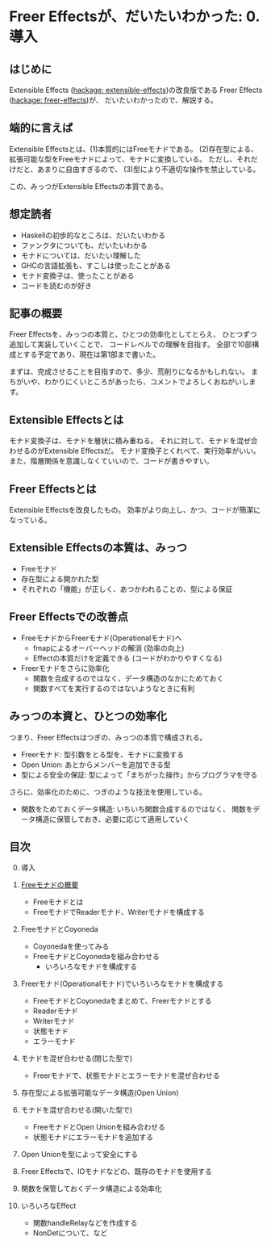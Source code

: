 Freer Effectsが、だいたいわかった: 0. 導入
=========================================

はじめに
--------

Extensible Effects ([hackage: extensible-effects](
	https://hackage.haskell.org/package/extensible-effects))の改良版である
Freer Effects ([hackage: freer-effects](
	https://hackage.haskell.org/package/freer-effects))が、
だいたいわかったので、解説する。

端的に言えば
------------

Extensible Effectsとは、(1)本質的にはFreeモナドである。
(2)存在型による、拡張可能な型をFreeモナドによって、モナドに変換している。
ただし、それだけだと、あまりに自由すぎるので、
(3)型により不適切な操作を禁止している。

この、みっつがExtensible Effectsの本質である。

想定読者
--------

* Haskellの初歩的なところは、だいたいわかる
* ファンクタについても、だいたいわかる
* モナドについては、だいたい理解した
* GHCの言語拡張も、すこしは使ったことがある
* モナド変換子は、使ったことがある
* コードを読むのが好き

記事の概要
----------

Freer Effectsを、みっつの本質と、ひとつの効率化としてとらえ、
ひとつずつ追加して実装していくことで、
コードレベルでの理解を目指す。
全部で10部構成とする予定であり、現在は第1部まで書いた。

まずは、完成させることを目指すので、多少、荒削りになるかもしれない。
まちがいや、わかりにくいところがあったら、コメントでよろしくおねがいします。

Extensible Effectsとは
----------------------

モナド変換子は、モナドを層状に積み重ねる。
それに対して、モナドを混ぜ合わせるのがExtensible Effectsだ。
モナド変換子とくれべて、実行効率がいい。
また、階層関係を意識しなくていいので、コードが書きやすい。

Freer Effectsとは
-----------------

Extensible Effectsを改良したもの。
効率がより向上し、かつ、コードが簡潔になっている。

Extensible Effectsの本質は、みっつ
----------------------------------

* Freeモナド
* 存在型による開かれた型
* それぞれの「機能」が正しく、あつかわれることの、型による保証

Freer Effectsでの改善点
-----------------------

* FreeモナドからFreerモナド(Operationalモナド)へ
	+ fmapによるオーバーヘッドの解消 (効率の向上)
	+ Effectの本質だけを定義できる (コードがわかりやすくなる)
* Freerモナドをさらに効率化
	+ 関数を合成するのではなく、データ構造のなかにためておく
	+ 関数すべてを実行するのではないようなときに有利

みっつの本資と、ひとつの効率化
------------------------------

つまり、Freer Effectsはつぎの、みっつの本質で構成される。

* Freerモナド: 型引数をとる型を、モナドに変換する
* Open Union: あとからメンバーを追加できる型
* 型による安全の保証: 型によって「まちがった操作」からプログラマを守る

さらに、効率化のために、つぎのような技法を使用している。

* 関数をためておくデータ構造: 
	いちいち関数合成するのではなく、
	関数をデータ構造に保管しておき、必要に応じて適用していく

目次
----

0. 導入

1. [Freeモナドの概要](free-monad/free-monad.md)
	* Freeモナドとは
	* FreeモナドでReaderモナド、Writerモナドを構成する
2. FreeモナドとCoyoneda
	* Coyonedaを使ってみる
	* FreeモナドとCoyonedaを組み合わせる
		+ いろいろなモナドを構成する
3. Freerモナド(Operationalモナド)でいろいろなモナドを構成する
	* FreeモナドとCoyonedaをまとめて、Freerモナドとする
	* Readerモナド
	* Writerモナド
	* 状態モナド
	* エラーモナド
4. モナドを混ぜ合わせる(閉じた型で)
	* Freerモナドで、状態モナドとエラーモナドを混ぜ合わせる
5. 存在型による拡張可能なデータ構造(Open Union)
6. モナドを混ぜ合わせる(開いた型で)
	* FreeモナドとOpen Unionを組み合わせる
	* 状態モナドにエラーモナドを追加する
7. Open Unionを型によって安全にする
8. Freer Effectsで、IOモナドなどの、既存のモナドを使用する
9. 関数を保管しておくデータ構造による効率化
10. いろいろなEffect
	* 関数handleRelayなどを作成する
	* NonDetについて、など
